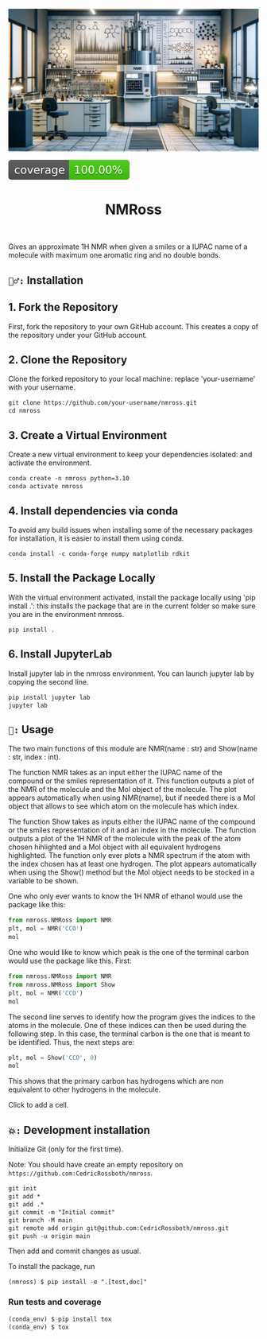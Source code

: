 ![Project Logo](assets/banner.png)

![Coverage Status](assets/coverage-badge.svg)

<h1 align="center">
NMRoss
</h1>

<br>


Gives an approximate 1H NMR when given a smiles or a IUPAC name of a molecule with maximum one aromatic ring and no double bonds.

## `👷‍♂️:` Installation

## 1. Fork the Repository

First, fork the repository to your own GitHub account. This creates a copy of the repository under your GitHub account.

## 2. Clone the Repository

Clone the forked repository to your local machine: replace 'your-username' with your username.
```
git clone https://github.com/your-username/nmross.git
cd nmross
```

## 3. Create a Virtual Environment

Create a new virtual environment to keep your dependencies isolated: and activate the environment.
```
conda create -n nmross python=3.10
conda activate nmross
```
## 4. Install dependencies via conda

To avoid any build issues when installing some of the necessary packages for installation, it is easier to install them using conda.
```
conda install -c conda-forge numpy matplotlib rdkit
```




## 5. Install the Package Locally

With the virtual environment activated, install the package locally using 'pip install .': this installs the package that are in the current folder so make sure you are in the environment nmross.
```
pip install .
```
## 6. Install JupyterLab 

Install jupyter lab in the nmross environment. You can launch jupyter lab by copying the second line.

```
pip install jupyter lab
jupyter lab
```


## `🧠:` Usage


The two main functions of this module are NMR(name : str) and Show(name : str, index : int).

The function NMR takes as an input either the IUPAC name of the compound or the smiles representation of it. This function outputs a plot of the NMR of the molecule and the Mol object of the molecule. The plot appears automatically when using NMR(name), but if needed there is a Mol object that allows to see which atom on the molecule has which index.

The function Show takes as inputs either the IUPAC name of the compound or the smiles representation of it and an index in the molecule. The function outputs a plot of the 1H NMR of the molecule with the peak of the atom chosen hihlighted and a Mol object with all equivalent hydrogens highlighted. The function only ever plots a NMR spectrum if the atom with the index chosen has at least one hydrogen. The plot appears automatically when using the Show() method but the Mol object needs to be stocked in a variable to be shown.

One who only ever wants to know the 1H NMR of ethanol would use the package like this:

```python
from nmross.NMRoss import NMR
plt, mol = NMR('CCO')
mol
```

One who would like to know which peak is the one of the terminal carbon would use the package like this. First:

```python
from nmross.NMRoss import NMR
from nmross.NMRoss import Show
plt, mol = NMR('CCO')
mol
```

The second line serves to identify how the program gives the indices to the atoms in the molecule. One of these indices can then be used during the following step. In this case, the terminal carbon is the one that is meant to be identified. Thus, the next steps are:
```python
plt, mol = Show('CCO', 0)
mol
```
This shows that the primary carbon has hydrogens which are non equivalent to other hydrogens in the molecule.


Click to add a cell.




## `💥:` Development installation

Initialize Git (only for the first time). 

Note: You should have create an empty repository on `https://github.com:CedricRossboth/nmross`.

```
git init
git add * 
git add .*
git commit -m "Initial commit" 
git branch -M main
git remote add origin git@github.com:CedricRossboth/nmross.git 
git push -u origin main
```

Then add and commit changes as usual. 

To install the package, run

```
(nmross) $ pip install -e ".[test,doc]"
```

### Run tests and coverage

```
(conda_env) $ pip install tox
(conda_env) $ tox
```



